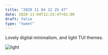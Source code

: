 ```yaml
---
title: "2020 11 04 12 25 47"
date: 2020-11-04T12:25:47+01:00
draft: false
type: "tweet"
---
```

Lovely digital minimalism, and light TUI themes.

![light](/img/2020-11-04-12-25-46.png)
